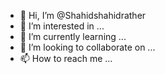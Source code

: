 - 👋 Hi, I’m @Shahidshahidrather
- 👀 I’m interested in ...
- 🌱 I’m currently learning ...
- 💞️ I’m looking to collaborate on ...
- 📫 How to reach me ...

<!---
Shahidshahidrather/Shahidshahidrather is a ✨ special ✨ repository because its `README.md` (this file) appears on your GitHub profile.
You can click the Preview link to take a look at your changes.
--->
